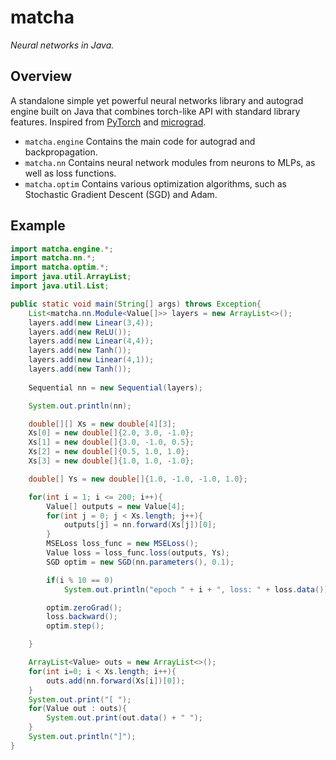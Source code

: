 # matcha
*Neural networks in Java.*

## Overview
A standalone simple yet powerful neural networks library and autograd engine built on Java that combines torch-like API with standard library features. Inspired from [PyTorch](https://pytorch.org/) and [micrograd](https://github.com/karpathy/micrograd).
- `matcha.engine` Contains the main code for autograd and backpropagation.
- `matcha.nn` Contains neural network modules from neurons to MLPs, as well as loss functions.
- `matcha.optim` Contains various optimization algorithms, such as Stochastic Gradient Descent (SGD) and Adam.

## Example
```Java
import matcha.engine.*;
import matcha.nn.*;
import matcha.optim.*;
import java.util.ArrayList;
import java.util.List;

public static void main(String[] args) throws Exception{
    List<matcha.nn.Module<Value[]>> layers = new ArrayList<>();
    layers.add(new Linear(3,4));
    layers.add(new ReLU());
    layers.add(new Linear(4,4));
    layers.add(new Tanh());
    layers.add(new Linear(4,1));
    layers.add(new Tanh());
    
    Sequential nn = new Sequential(layers);

    System.out.println(nn);

    double[][] Xs = new double[4][3];
    Xs[0] = new double[]{2.0, 3.0, -1.0};
    Xs[1] = new double[]{3.0, -1.0, 0.5};
    Xs[2] = new double[]{0.5, 1.0, 1.0};
    Xs[3] = new double[]{1.0, 1.0, -1.0};

    double[] Ys = new double[]{1.0, -1.0, -1.0, 1.0};

    for(int i = 1; i <= 200; i++){
        Value[] outputs = new Value[4];
        for(int j = 0; j < Xs.length; j++){
            outputs[j] = nn.forward(Xs[j])[0];
        }
        MSELoss loss_func = new MSELoss();
        Value loss = loss_func.loss(outputs, Ys);
        SGD optim = new SGD(nn.parameters(), 0.1);

        if(i % 10 == 0)
            System.out.println("epoch " + i + ", loss: " + loss.data());

        optim.zeroGrad();
        loss.backward();
        optim.step();

    }

    ArrayList<Value> outs = new ArrayList<>();
    for(int i=0; i < Xs.length; i++){
        outs.add(nn.forward(Xs[i])[0]);
    }
    System.out.print("[ ");
    for(Value out : outs){
        System.out.print(out.data() + " ");
    }
    System.out.println("]");
}
```

